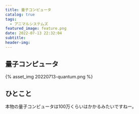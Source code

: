 ```yaml
---
title: 量子コンピュータ
catalog: true
tags:
  - アニマルシステムズ
featured_image: feature.png
date: 2022-07-13 22:32:04
subtitle:
header-img:
---
```



## 量子コンピュータ

{% asset_img 20220713-quantum.png %}


## ひとこと
本物の量子コンピュータは100万くらいはかかるみたいですねー。
